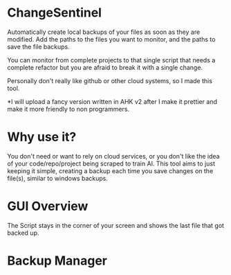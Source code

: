 # ChangeSentinel

Automatically create local backups of your files as soon as they are modified.
Add the paths to the files you want to monitor, and the paths to save the file backups.

You can monitor from complete projects to that single script that needs a complete refactor but you are afraid to break it with a single change.

Personally don't really like github or other cloud systems, so I made this tool.

*I will upload a fancy version written in AHK v2 after I make it prettier and make it more friendly to non programmers.

# Why use it?

You don't need or want to rely on cloud services, or you don't like the idea of your code/repo/project being scraped to train AI.
This tool aims to just keeping it simple, creating a backup each time you save changes on the file(s), similar to windows backups.

# GUI Overview

The Script stays in the corner of your screen and shows the last file that got backed up.



# Backup Manager


